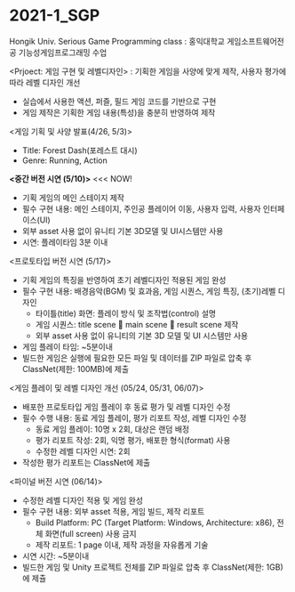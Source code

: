 # 2021-1_SGP
Hongik Univ. Serious Game Programming class
: 홍익대학교 게임소프트웨어전공 기능성게임프로그래밍 수업

<Prjoect: 게임 구현 및 레벨디자인>
: 기획한 게임을 사양에 맞게 제작, 사용자 평가에 따라 레벨 디자인 개선

- 실습에서 사용한 액션, 퍼즐, 필드 게임 코드를 기반으로 구현
- 게임 제작은 기획한 게임 내용(특성)을 충분히 반영하여 제작

<게임 기획 및 사양 발표(4/26, 5/3)>
- Title: Forest Dash(포레스트 대시)
- Genre: Running, Action

**<중간 버전 시연 (5/10)>** <<< NOW!
- 기획 게임의 메인 스테이지 제작
- 필수 구현 내용: 메인 스테이지, 주인공 플레이어 이동, 사용자 입력, 사용자 인터페이스(UI)
- 외부 asset 사용 없이 유니티 기본 3D모델 및 UI시스템만 사용
- 시연: 플레이타임 3분 이내

<프로토타입 버전 시연 (5/17)>
- 기획 게임의 특징을 반영하여 초기 레벨디자인 적용된 게임 완성
- 필수 구현 내용: 배경음악(BGM) 및 효과음, 게임 시퀀스, 게임 특징, (초기)레벨 디자인
  - 타이틀(title) 화면: 플레이 방식 및 조작법(control) 설명
  - 게임 시퀀스: title scene  main scene  result scene 제작
  - 외부 asset 사용 없이 유니티의 기본 3D 모델 및 UI 시스템만 사용
- 게임 플레이 타임: ~5분이내
- 빌드한 게임은 실행에 필요한 모든 파일 및 데이터를 ZIP 파일로 압축 후 ClassNet(제한: 100MB)에 제출

<게임 플레이 및 레벨 디자인 개선 (05/24, 05/31, 06/07)>
- 배포한 프로토타입 게임 플레이 후 동료 평가 및 레벨 디자인 수정
- 필수 수행 내용: 동료 게임 플레이, 평가 리포트 작성, 레벨 디자인 수정
  - 동료 게임 플레이: 10명 x 2회, 대상은 랜덤 배정
  - 평가 리포트 작성: 2회, 익명 평가, 배포한 형식(format) 사용
  - 수정한 레벨 디자인 시연: 2회
- 작성한 평가 리포트는 ClassNet에 제출

<파이널 버전 시연 (06/14)>
- 수정한 레벨 디자인 적용 및 게임 완성
- 필수 구현 내용: 외부 asset 적용, 게임 빌드, 제작 리포트
  - Build Platform: PC (Target Platform: Windows, Architecture: x86), 전체 화면(full screen) 사용 금지
  - 제작 리포트: 1 page 이내, 제작 과정을 자유롭게 기술
- 시연 시간: ~5분이내
- 빌드한 게임 및 Unity 프로젝트 전체를 ZIP 파일로 압축 후 ClassNet(제한: 1GB)에 제츌
